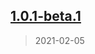 
## [1.0.1-beta.1]
> 2021-02-05

[](https://github.com/ookangzheng/test-action-semantic-release/commit/)   


[1.0.1-beta.1]: https://github.com/ookangzheng/test-action-semantic-release/releases/tag/1.0.1-beta.1


